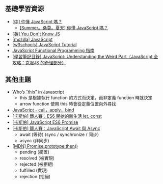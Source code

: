 ## 基礎學習資源
 - [[中] 你懂 JavaScript 嗎？](https://ithelp.ithome.com.tw/users/20092232/ironman/1612)
    - [[Summer。桑莫。夏天] 你懂 JavaScript 嗎？](https://cythilya.github.io/2018/10/08/ironman-ready-go/)
 - [[英] You Don't Know JS](https://github.com/getify/You-Dont-Know-JS)
 - [[mozilla] JavaScript](https://developer.mozilla.org/zh-TW/docs/Web/JavaScript)
 - [[w3schools] JavaScript Tutorial](https://www.w3schools.com/js/)
 - [JavaScript Functional Programming 指南](https://jigsawye.gitbooks.io/mostly-adequate-guide/content/)
 - [[學習筆記目錄] JavaScript: Understanding the Weird Part（JavaScript 全攻略：克服JS 的奇怪部分）](https://pjchender.blogspot.com/2017/06/javascript-understanding-weird-part.html)


## 其他主題
 - [Who’s “this” in Javascript](https://goo.gl/GW1Yj4)
   - this 是根據執行 function 的方式而決定，而非定義 function 時就決定
   - arrow function 使用 this 時會從定義位置向外尋找
 - [JavaScript - call，apply，bind](https://ithelp.ithome.com.tw/articles/10195896)
 - [[卡斯伯] 鐵人賽：ES6 開始的新生活 let, const](https://wcc723.github.io/javascript/2017/12/20/javascript-es6-let-const/)
 - [[卡斯伯] JavaScript ES6 Promise](https://wcc723.github.io/life/2017/05/25/promise/)
 - [[卡斯伯] 鐵人賽：JavaScript Await 與 Async](https://wcc723.github.io/javascript/2017/12/30/javascript-async-await/)
   - await (等待) (sync / synchronize / 同步)
   - async (非同步)
 - [[MDN] Promise.prototype.then()](https://developer.mozilla.org/zh-TW/docs/Web/JavaScript/Reference/Global_Objects/Promise/then)
   - pending (擱置)
   - resolved (被實現)
   - rejected (被拒絕)
   - fulfilled (實現)
   - rejection (拒絕)
